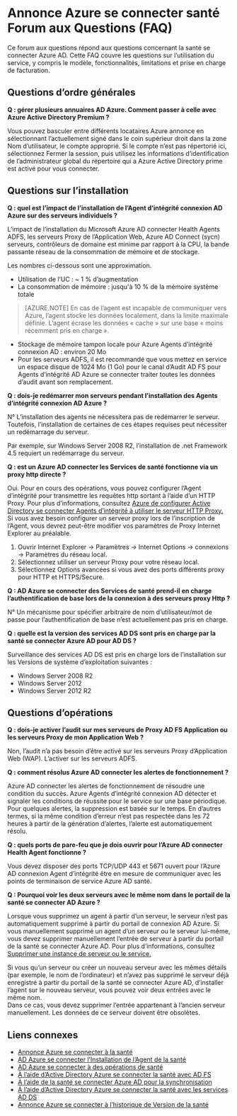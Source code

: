 <properties
    pageTitle="Annonce Azure se connecter le Forum aux questions sur la santé"
    description="Ce forum aux questions répond aux questions concernant la santé se connecter Azure AD. Cette FAQ couvre les questions sur l’utilisation du service, y compris le modèle, fonctionnalités, limitations et prise en charge de facturation."
    services="active-directory"
    documentationCenter=""
    authors="billmath"
    manager="samueld"
    editor="curtand"/>

<tags
    ms.service="active-directory"
    ms.workload="identity"
    ms.tgt_pltfrm="na"
    ms.devlang="na"
    ms.topic="article"
    ms.date="10/18/2016"
    ms.author="vakarand"/>


# <a name="azure-ad-connect-health-frequently-asked-questions-faq"></a>Annonce Azure se connecter santé Forum aux Questions (FAQ)

Ce forum aux questions répond aux questions concernant la santé se connecter Azure AD. Cette FAQ couvre les questions sur l’utilisation du service, y compris le modèle, fonctionnalités, limitations et prise en charge de facturation.

## <a name="general-questions"></a>Questions d’ordre générales



**Q : gérer plusieurs annuaires AD Azure. Comment passer à celle avec Azure Active Directory Premium ?**

Vous pouvez basculer entre différents locataires Azure annonce en sélectionnant l’actuellement signé dans le coin supérieur droit dans la zone Nom d’utilisateur, le compte approprié. Si le compte n’est pas répertorié ici, sélectionnez Fermer la session, puis utilisez les informations d’identification de l’administrateur global du répertoire qui a Azure Active Directory prime est activé pour vous connecter.

## <a name="installation-questions"></a>Questions sur l’installation



**Q : quel est l’impact de l’installation de l’Agent d’intégrité connexion AD Azure sur des serveurs individuels ?**

L’impact de l’installation du Microsoft Azure AD connecter Health Agents ADFS, les serveurs Proxy de l’Application Web, Azure AD Connect (sycn) serveurs, contrôleurs de domaine est minime par rapport à la CPU, la bande passante réseau de la consommation de mémoire et de stockage.

Les nombres ci-dessous sont une approximation.

- Utilisation de l’UC : ~ 1 % d’augmentation
- La consommation de mémoire : jusqu'à 10 % de la mémoire système totale

>[AZURE.NOTE] En cas de l’agent est incapable de communiquer vers Azure, l’agent stocke les données localement, dans la limite maximale définie. L’agent écrase les données « cache » sur une base « moins récemment pris en charge ».

- Stockage de mémoire tampon locale pour Azure Agents d’intégrité connexion AD : environ 20 Mo
- Pour les serveurs ADFS, il est recommandé que vous mettez en service un espace disque de 1024 Mo (1 Go) pour le canal d’Audit AD FS pour Agents d’intégrité AD Azure se connecter traiter toutes les données d’audit avant son remplacement.

**Q : dois-je redémarrer mon serveurs pendant l’installation des Agents d’intégrité connexion AD Azure ?**

N° L’installation des agents ne nécessitera pas de redémarrer le serveur. Toutefois, l’installation de certaines de ces étapes requises peut nécessiter un redémarrage du serveur.

Par exemple, sur Windows Server 2008 R2, l’installation de .net Framework 4.5 requiert un redémarrage du serveur.


**Q : est un Azure AD connecter les Services de santé fonctionne via un proxy http directe ?**

Oui.  Pour en cours des opérations, vous pouvez configurer l’Agent d’intégrité pour transmettre les requêtes http sortant à l’aide d’un HTTP Proxy. Pour plus d’informations, consultez [Azure de configurer Active Directory se connecter Agents d’intégrité à utiliser le serveur HTTP Proxy.](active-directory-aadconnect-health-agent-install.md#configure-azure-ad-connect-health-agents-to-use-http-proxy)
Si vous avez besoin configurer un serveur proxy lors de l’inscription de l’Agent, vous devrez peut-être modifier vos paramètres de Proxy Internet Explorer au préalable.
1. Ouvrir Internet Explorer -> Paramètres -> Internet Options -> connexions -> Paramètres du réseau local.
2. Sélectionnez utiliser un serveur Proxy pour votre réseau local.
3. Sélectionnez Options avancées si vous avez des ports différents proxy pour HTTP et HTTPS/Secure.

**Q : AD Azure se connecter des Services de santé prend-il en charge l’authentification de base lors de la connexion à des serveurs proxy Http ?**

N° Un mécanisme pour spécifier arbitraire de nom d’utilisateur/mot de passe pour l’authentification de base n’est actuellement pas pris en charge.


**Q : quelle est la version des services AD DS sont pris en charge par la santé se connecter Azure AD pour AD DS ?**

Surveillance des services AD DS est pris en charge lors de l’installation sur les Versions de système d’exploitation suivantes :

- Windows Server 2008 R2
- Windows Server 2012
- Windows Server 2012 R2

## <a name="operations-questions"></a>Questions d’opérations



**Q : dois-je activer l’audit sur mes serveurs de Proxy AD FS Application ou les serveurs Proxy de mon Application Web ?**

Non, l’audit n’a pas besoin d’être activé sur les serveurs Proxy d’Application Web (WAP). L’activer sur les serveurs ADFS.


**Q : comment résolus Azure AD connecter les alertes de fonctionnement ?**

Azure AD connecter les alertes de fonctionnement de résoudre une condition du succès. Azure Agents d’intégrité connexion AD détecter et signaler les conditions de réussite pour le service sur une base périodique. Pour quelques alertes, la suppression est basée sur le temps. En d’autres termes, si la même condition d’erreur n’est pas respectée dans les 72 heures à partir de la génération d’alertes, l’alerte est automatiquement résolu.




**Q : quels ports de pare-feu que je dois ouvrir pour l’Azure AD connecter Health Agent fonctionne ?**

Vous devez disposer des ports TCP/UDP 443 et 5671 ouvert pour l’Azure AD connexion Agent d’intégrité être en mesure de communiquer avec les points de terminaison de service Azure AD santé.


**Q : Pourquoi voir les deux serveurs avec le même nom dans le portail de la santé se connecter AD Azure ?**

Lorsque vous supprimez un agent à partir d’un serveur, le serveur n’est pas automatiquement supprimé à partir du portail de connexion AD Azure.  Si vous manuellement supprimé un agent d’un serveur ou le serveur lui-même, vous devez supprimer manuellement l’entrée de serveur à partir du portail de la santé se connecter Azure AD. Pour plus d’informations, consultez [Supprimer une instance de serveur ou le service.](active-directory-aadconnect-health-operations.md#delete-a-server-or-service-instance)

Si vous qu’un serveur ou créer un nouveau serveur avec les mêmes détails (par exemple, le nom de l’ordinateur) et n’avez pas supprimé le serveur déjà enregistré à partir du portail de la santé se connecter Azure AD, d’installer l’agent sur le nouveau serveur, vous pouvez voir deux entrées avec le même nom.  
Dans ce cas, vous devez supprimer l’entrée appartenant à l’ancien serveur manuellement. Les données de ce serveur doivent être obsolètes.

## <a name="related-links"></a>Liens connexes

* [Annonce Azure se connecter à la santé](active-directory-aadconnect-health.md)
* [AD Azure se connecter l’Installation de l’Agent de la santé](active-directory-aadconnect-health-agent-install.md)
* [AD Azure se connecter à des opérations de santé](active-directory-aadconnect-health-operations.md)
* [À l’aide d’Active Directory Azure se connecter la santé avec AD FS](active-directory-aadconnect-health-adfs.md)
* [À l’aide de la santé se connecter Azure AD pour la synchronisation](active-directory-aadconnect-health-sync.md)
* [À l’aide d’Active Directory Azure se connecter la santé avec les services AD DS](active-directory-aadconnect-health-adds.md)
* [Annonce Azure se connecter à l’historique de Version de la santé](active-directory-aadconnect-health-version-history.md)
